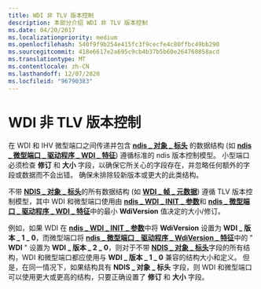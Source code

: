 ```yaml
---
title: WDI 非 TLV 版本控制
description: 本部分介绍 WDI 非 TLV 版本控制
ms.date: 04/20/2017
ms.localizationpriority: medium
ms.openlocfilehash: 540f9f9b254e415fc3f9cecfe4c80ffbc49bb290
ms.sourcegitcommit: 418e6617e2a695c9cb4b37b5b60e264760858acd
ms.translationtype: MT
ms.contentlocale: zh-CN
ms.lasthandoff: 12/07/2020
ms.locfileid: "96790383"
---
```

# <a name="wdi-non-tlv-versioning"></a>WDI 非 TLV 版本控制


在 WDI 和 IHV 微型端口之间传递并包含 [**ndis \_ 对象 \_ 标头**](/windows-hardware/drivers/ddi/ntddndis/ns-ntddndis-_ndis_object_header) 的数据结构 (如 [**ndis \_ 微型端口 \_ 驱动程序 \_ WDI \_ 特征**](/windows-hardware/drivers/ddi/dot11wdi/ns-dot11wdi-_ndis_miniport_driver_wdi_characteristics)) 遵循标准的 ndis 版本控制模型。 小型端口必须检查 **修订** 和 **大小** 字段，以确保它所关心的字段存在，并忽略任何额外的字段或数据而不会出错。 确保未排除较新版本或更大的此类结构。

不带 [**NDIS \_ 对象 \_ 标头**](/windows-hardware/drivers/ddi/ntddndis/ns-ntddndis-_ndis_object_header)的所有数据结构 (如 [**WDI \_ 帧 \_ 元数据**](/windows-hardware/drivers/ddi/dot11wdi/ns-dot11wdi-_wdi_frame_metadata)) 遵循 TLV 版本控制模型，其中 WDI 和微型端口使用由 [**ndis \_ WDI \_ INIT \_ 参数**](/windows-hardware/drivers/ddi/dot11wdi/ns-dot11wdi-_ndis_wdi_init_parameters)和 [**ndis \_ 微型端口 \_ 驱动程序 \_ WDI \_ 特征**](/windows-hardware/drivers/ddi/dot11wdi/ns-dot11wdi-_ndis_miniport_driver_wdi_characteristics)中的最小 **WdiVersion** 值决定的大小/修订。

例如，如果 WDI 在 [**ndis \_ WDI \_ INIT \_ 参数**](/windows-hardware/drivers/ddi/dot11wdi/ns-dot11wdi-_ndis_wdi_init_parameters)中将 **WdiVersion** 设置为 **WDI \_ 版本 \_ 1 \_ 0**，而微型端口将 [**ndis \_ 微型端口 \_ 驱动程序 \_ WdiVersion \_ 特征**](/windows-hardware/drivers/ddi/dot11wdi/ns-dot11wdi-_ndis_miniport_driver_wdi_characteristics)中的 " **WDI** " 设置为 **WDI \_ 版本 \_ 2 \_ 0**，则对于不带 [**NDIS \_ 对象 \_ 标头**](/windows-hardware/drivers/ddi/ntddndis/ns-ntddndis-_ndis_object_header)字段的所有结构，WDI 和微型端口都应使用与 **WDI \_ 版本 \_ 1 \_ 0** 兼容的结构大小和定义。 但是，在同一情况下，如果结构具有 **NDIS \_ 对象 \_ 标头** 字段，则 WDI 和微型端口可以使用更大或更高的结构，只要正确设置了 **修订** 和 **大小** 字段。

 

